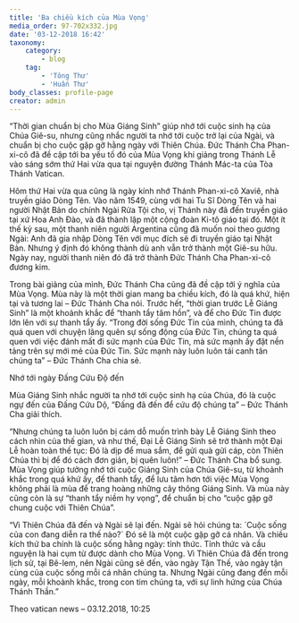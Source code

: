 ```yaml
---
title: 'Ba chiều kích của Mùa Vọng'
media_order: 97-702x332.jpg
date: '03-12-2018 16:42'
taxonomy:
    category:
        - blog
    tag:
        - 'Tông Thư'
        - 'Huấn Thư'
body_classes: profile-page
creator: admin
---
```


“Thời gian chuẩn bị cho Mùa Giáng Sinh” giúp nhớ tới cuộc sinh hạ của Chúa Giê-su, nhưng cũng nhắc người ta nhớ tới cuộc trở lại của Ngài, và chuẩn bị cho cuộc gặp gỡ hằng ngày với Thiên Chúa. Đức Thánh Cha Phan-xi-cô đã đề cập tới ba yếu tố đó của Mùa Vọng khi giảng trong Thánh Lễ vào sáng sớm thứ Hai vừa qua tại nguyện đường Thánh Mác-ta của Tòa Thánh Vatican.

Hôm thứ Hai vừa qua cũng là ngày kính nhớ Thánh Phan-xi-cô Xaviê, nhà truyền giáo Dòng Tên. Vào năm 1549, cùng với hai Tu Sĩ Dòng Tên và hai người Nhật Bản do chính Ngài Rửa Tội cho, vị Thánh này đã đến truyền giáo tại xứ Hoa Anh Đào, và đã thành lập một cộng đoàn Ki-tô giáo tại đó. Một ít thế kỷ sau, một thanh niên người Argentina cũng đã muốn noi theo gương Ngài: Anh đã gia nhập Dòng Tên với mục đích sẽ đi truyền giáo tại Nhật Bản. Nhưng ý định đó không thành dù anh vẫn trở thành một Giê-su hữu. Ngày nay, người thanh niên đó đã trở thành Đức Thánh Cha Phan-xi-cô đương kim.

Trong bài giảng của mình, Đức Thánh Cha cũng đã đề cập tới ý nghĩa của Mùa Vọng. Mùa này là một thời gian mang ba chiều kích, đó là quá khứ, hiện tại và tương lai – Đức Thánh Cha nói. Trước hết, “thời gian trước Lễ Giáng Sinh” là một khoảnh khắc để “thanh tẩy tâm hồn”, và để cho Đức Tin được lớn lên với sự thanh tẩy ấy. “Trong đời sống Đức Tin của mình, chúng ta đã quá quen với chuyện lãng quên sự sống động của Đức Tin, chúng ta quá quen với việc đánh mất đi sức mạnh của Đức Tin, mà sức mạnh ấy đặt nền tảng trên sự mới mẻ của Đức Tin. Sức mạnh này luôn luôn tái canh tân chúng ta” – Đức Thánh Cha chia sẻ.

Nhớ tới ngày Đấng Cứu Độ đến

Mùa Giáng Sinh nhắc người ta nhớ tới cuộc sinh hạ của Chúa, đó là cuộc ngự đến của Đấng Cứu Dộ, “Đấng đã đến để cứu độ chúng ta” – Đức Thánh Cha giải thích.

“Nhưng chúng ta luôn luôn bị cám dỗ muốn trình bày Lễ Giáng Sinh theo cách nhìn của thế gian, và như thế, Đại Lễ Giáng Sinh sẽ trở thành một Đại Lễ hoàn toàn thế tục: Đó là dịp để mua sắm, để gửi quà gửi cáp, còn Thiên Chúa thì bị để đó cách đơn giản, bị quên luôn!” – Đức Thánh Cha bổ sung. Mùa Vọng giúp tưởng nhớ tới cuộc Giáng Sinh của Chúa Giê-su, từ khoảnh khắc trong quá khứ ấy, để thanh tẩy, để lưu tâm hơn tới việc Mùa Vọng không phải là mùa để trang hoàng những cây thông Giáng Sinh. Và mùa này cũng còn là sự “thanh tẩy niềm hy vọng”, để chuẩn bị cho “cuộc gặp gỡ chung cuộc với Thiên Chúa”.

“Vì Thiên Chúa đã đến và Ngài sẽ lại đến. Ngài sẽ hỏi chúng ta: ´Cuộc sống của con đang diễn ra thế nào?` Đó sẽ là một cuộc gặp gỡ cá nhân. Và chiều kích thứ ba chính là cuộc sống hằng ngày: tỉnh thức. Tỉnh thức và cầu nguyện là hai cụm từ được dành cho Mùa Vọng. Vì Thiên Chúa đã đến trong lịch sử, tại Bê-lem, nên Ngài cũng sẽ đến, vào ngày Tận Thế, vào ngày tận cùng của cuộc sống mỗi cá nhân chúng ta. Nhưng Ngài cũng đang đến mỗi ngày, mỗi khoành khắc, trong con tim chúng ta, với sự linh hứng của Chúa Thánh Thần.”

Theo vatican news – 03.12.2018, 10:25